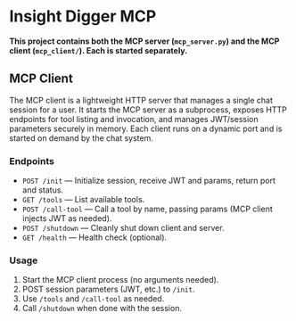 # Insight Digger MCP

**This project contains both the MCP server (`mcp_server.py`) and the MCP client (`mcp_client/`). Each is started separately.**

## MCP Client

The MCP client is a lightweight HTTP server that manages a single chat session for a user. It starts the MCP server as a subprocess, exposes HTTP endpoints for tool listing and invocation, and manages JWT/session parameters securely in memory. Each client runs on a dynamic port and is started on demand by the chat system.

### Endpoints
- `POST /init` — Initialize session, receive JWT and params, return port and status.
- `GET /tools` — List available tools.
- `POST /call-tool` — Call a tool by name, passing params (MCP client injects JWT as needed).
- `POST /shutdown` — Cleanly shut down client and server.
- `GET /health` — Health check (optional).

### Usage
1. Start the MCP client process (no arguments needed).
2. POST session parameters (JWT, etc.) to `/init`.
3. Use `/tools` and `/call-tool` as needed.
4. Call `/shutdown` when done with the session. 